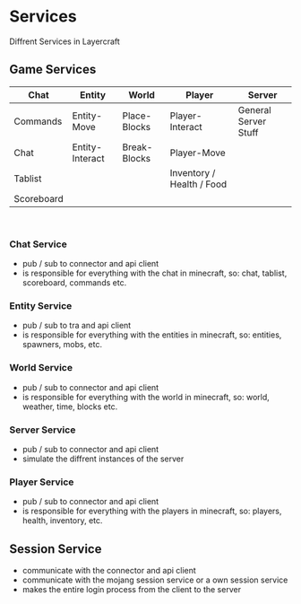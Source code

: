 # Services
Diffrent Services in Layercraft

## Game Services

| Chat       | Entity          | World        | Player                    | Server               |
|------------|-----------------|--------------|---------------------------|----------------------|
| Commands   | Entity-Move     | Place-Blocks | Player-Interact           | General Server Stuff |
| Chat       | Entity-Interact | Break-Blocks | Player-Move               |                      |
| Tablist    |                 |              | Inventory / Health / Food |                      |
| Scoreboard |                 |              |                           |                      |

<br>

### Chat Service
+ pub / sub to connector and api client
+ is responsible for everything with the chat in minecraft, so: chat, tablist, scoreboard, commands etc.

### Entity Service
+ pub / sub to tra and api client
+ is responsible for everything with the entities in minecraft, so: entities, spawners, mobs, etc.

### World Service
+ pub / sub to connector and api client
+ is responsible for everything with the world in minecraft, so: world, weather, time, blocks etc.

### Server Service
+ pub / sub to connector and api client
+ simulate the diffrent instances of the server

### Player Service
+ pub / sub to connector and api client
+ is responsible for everything with the players in minecraft, so: players, health, inventory, etc.

## Session Service
+ communicate with the connector and api client
+ communicate with the mojang session service or a own session service
+ makes the entire login process from the client to the server
